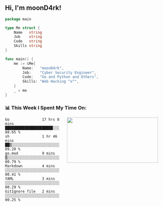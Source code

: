 <h2> Hi, I'm moonD4rk!</h2>

```go
package main

type Me struct {
	Name   string
	Job    string
	Code   string
	Skills string
}

func main() {
	me := &Me{
		Name:   "moonD4rk",
		Job:    "Cyber Security Engineer",
		Code:   "Go and Python and Others",
		Skills: "Web Hacking ^o^",
	}
	_ = me
}
```

<h3>📊 This Week I Spent My Time On:</h3>
<img align='right' src="https://github-readme-stats.vercel.app/api?username=moond4rk&show_icons=true&theme=radical", width="300" height="150">

<!--START_SECTION:waka-->

```text
Go               17 hrs 8 mins   ██████████████████████░░░   88.65 %
sh               1 hr 46 mins    ██▒░░░░░░░░░░░░░░░░░░░░░░   09.20 %
go.mod           9 mins          ▒░░░░░░░░░░░░░░░░░░░░░░░░   00.79 %
Markdown         4 mins          ░░░░░░░░░░░░░░░░░░░░░░░░░   00.41 %
YAML             3 mins          ░░░░░░░░░░░░░░░░░░░░░░░░░   00.29 %
GitIgnore file   2 mins          ░░░░░░░░░░░░░░░░░░░░░░░░░   00.25 %
```

<!--END_SECTION:waka-->

